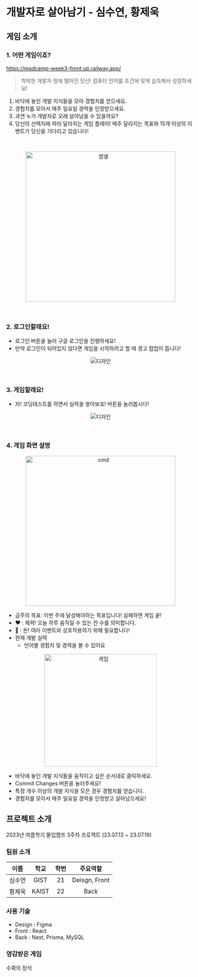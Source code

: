 # 개발자로 살아남기 - 심수연, 황제욱

## 게임 소개

### 1. 어떤 게임이죠?

https://madcamp-week3-front.up.railway.app/

> 척박한 개발자 땅에 떨어진 당신! 컴퓨터 언어를 조건에 맞게 습득해서 성장하세요!

1. 바닥에 놓인 개발 지식들을 모아 경험치를 얻으세요.
2. 경험치를 모아서 매주 일요일 경력을 인정받으세요.
3. 과연 누가 개발자로 오래 살아남을 수 있을까요?
4. 당신의 선택지에 따라 달라지는 게임 플레이! 매주 달라지는 목표와 15개 이상의 이벤트가 당신을 기다리고 있습니다!

 <br>
<p align="center">
<img width="400" alt="썸넬" src="https://github.com/JeukHwang/madcamp-week3/assets/84979352/0937c253-4532-4b78-9e09-33b3d9fd0720">
</p>
 <br>
 
### 2. 로그인할래요!
- 로그인 버튼을 눌러 구글 로그인을 진행하세요!
- 만약 로그인이 되어있지 않다면 게임을 시작하려고 할 때 경고 팝업이 뜹니다!
<p align="center">
<img alt="디자인" src="https://github.com/JeukHwang/madcamp-week3/assets/84979352/9d6fe625-1476-48d6-92bc-d64022203132">
</p>
<br>

### 3. 게임할래요!

- 자! 코딩테스트를 하면서 실력을 쌓아보죠! 버튼을 눌러봅시다!
<p align="center">
<img alt="디자인" src="https://github.com/JeukHwang/madcamp-week3/assets/84979352/0c68c120-312c-4927-80b5-3d0a3d00268d">
</p>
<br>

### 4. 게임 화면 설명

<p align="center">
<img width="400" alt="cmd" src="https://github.com/JeukHwang/madcamp-week3/assets/84979352/de0e067d-d266-459d-a3d4-a73b3118e1ae">
</p>

- 금주의 목표: 이번 주에 달성해야하는 목표입니다! 실패하면 게임 끝!
- ❤️ : 체력! 오늘 하루 움직일 수 있는 칸 수를 의미합니다.
- 💸 : 돈! 여러 이벤트와 상호작용하기 위해 필요합니다!
- 현재 개발 실력
  - 언어별 경험치 및 경력을 볼 수 있어요

<p align="center">    
<img width="300" alt="게임" src="https://github.com/JeukHwang/madcamp-week3/assets/84979352/e056b702-065b-4cec-b597-0da0082fa307">
</p>

- 바닥에 놓인 개발 지식들을 움직이고 싶은 순서대로 클릭하세요.
- Commit Changes 버튼을 눌러주세요!
- 특정 개수 이상의 개발 지식을 모은 경우 경험치를 얻습니다.
- 경험치를 모아서 매주 일요일 경력을 인정받고 살아남으세요!

## 프로젝트 소개

2023년 여름학기 몰입캠프 3주차 프로젝트 (23.07.13 ~ 23.07.19)

### 팀원 소개

|  이름  | 학교  | 학번 |   주요역할    |
| :----: | :---: | :--: | :-----------: |
| 심수연 | GIST  |  21  | Deisgn, Front |
| 황제욱 | KAIST |  22  |     Back      |

### 사용 기술

- Design : Figma
- Front : React
- Back : Nest, Prisma, MySQL

### 영감받은 게임

수확의 정석
